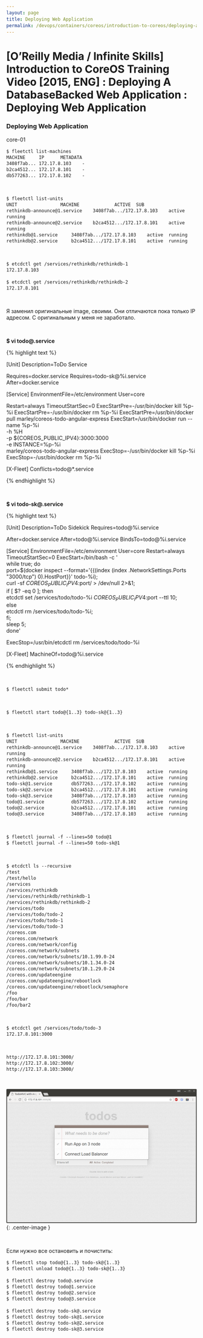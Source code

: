 ```yaml
---
layout: page
title: Deploying Web Application
permalink: /devops/containers/coreos/introduction-to-coreos/deploying-a-database-backed-web-application/deploying-web-application/
---
```



# [O’Reilly Media / Infinite Skills] Introduction to CoreOS Training Video [2015, ENG] : Deploying A DatabaseBacked Web Application : Deploying Web Application


### Deploying Web Application


core-01


    $ fleetctl list-machines
    MACHINE		IP		METADATA
    3408f7ab...	172.17.8.103	-
    b2ca4512...	172.17.8.101	-
    db577263...	172.17.8.102	-


<br/>


    $ fleetctl list-units
    UNIT				MACHINE				ACTIVE	SUB
    rethinkdb-announce@1.service	3408f7ab.../172.17.8.103	active	running
    rethinkdb-announce@2.service	b2ca4512.../172.17.8.101	active	running
    rethinkdb@1.service		3408f7ab.../172.17.8.103	active	running
    rethinkdb@2.service		b2ca4512.../172.17.8.101	active	running


<br/>

    $ etcdctl get /services/rethinkdb/rethinkdb-1
    172.17.8.103

    $ etcdctl get /services/rethinkdb/rethinkdb-2
    172.17.8.101


<br/>

Я заменил оригинальные image, своими. Они отличаются пока только IP адресом.
С оригинальным у меня не заработало.


<br/>

 **$ vi todo@.service**


{% highlight text %}

[Unit]
Description=ToDo Service

Requires=docker.service
Requires=todo-sk@%i.service
After=docker.service

[Service]
EnvironmentFile=/etc/environment
User=core

Restart=always
TimeoutStartSec=0
ExecStartPre=-/usr/bin/docker kill %p-%i
ExecStartPre=-/usr/bin/docker rm %p-%i
ExecStartPre=/usr/bin/docker pull marley/coreos-todo-angular-express
ExecStart=/usr/bin/docker run --name %p-%i \
      -h %H \
      -p ${COREOS_PUBLIC_IPV4}:3000:3000 \
      -e INSTANCE=%p-%i \
      marley/coreos-todo-angular-express
ExecStop=-/usr/bin/docker kill %p-%i
ExecStop=-/usr/bin/docker rm %p-%i

[X-Fleet]
Conflicts=todo@*.service


{% endhighlight %}



<br/>

 **$ vi todo-sk@.service**


{% highlight text %}

[Unit]
Description=ToDo Sidekick
Requires=todo@%i.service

After=docker.service
After=todo@%i.service
BindsTo=todo@%i.service

[Service]
EnvironmentFile=/etc/environment
User=core
Restart=always
TimeoutStartSec=0
ExecStart=/bin/bash -c '\
while true; do \
 port=$(docker inspect --format=\'{{(index (index .NetworkSettings.Ports "3000/tcp") 0).HostPort}}\' todo-%i); \
 curl -sf ${COREOS_PUBLIC_IPV4}:$port/ > /dev/null 2>&1; \
 if [ $? -eq 0 ]; then \
   etcdctl set /services/todo/todo-%i ${COREOS_PUBLIC_IPV4}:$port --ttl 10; \
 else \
   etcdctl rm /services/todo/todo-%i; \
 fi; \
 sleep 5; \
 done'

ExecStop=/usr/bin/etcdctl rm /services/todo/todo-%i

[X-Fleet]
MachineOf=todo@%i.service


{% endhighlight %}

<br/>

    $ fleetctl submit todo*

<br/>

    $ fleetctl start todo@{1..3} todo-sk@{1..3}


<br/>

    $ fleetctl list-units
    UNIT				MACHINE				ACTIVE	SUB
    rethinkdb-announce@1.service	3408f7ab.../172.17.8.103	active	running
    rethinkdb-announce@2.service	b2ca4512.../172.17.8.101	active	running
    rethinkdb@1.service		3408f7ab.../172.17.8.103	active	running
    rethinkdb@2.service		b2ca4512.../172.17.8.101	active	running
    todo-sk@1.service		db577263.../172.17.8.102	active	running
    todo-sk@2.service		b2ca4512.../172.17.8.101	active	running
    todo-sk@3.service		3408f7ab.../172.17.8.103	active	running
    todo@1.service			db577263.../172.17.8.102	active	running
    todo@2.service			b2ca4512.../172.17.8.101	active	running
    todo@3.service			3408f7ab.../172.17.8.103	active	running



<br/>

    $ fleetctl journal -f --lines=50 todo@1
    $ fleetctl journal -f --lines=50 todo-sk@1


<br/>

    $ etcdctl ls --recursive
    /test
    /test/hello
    /services
    /services/rethinkdb
    /services/rethinkdb/rethinkdb-1
    /services/rethinkdb/rethinkdb-2
    /services/todo
    /services/todo/todo-2
    /services/todo/todo-1
    /services/todo/todo-3
    /coreos.com
    /coreos.com/network
    /coreos.com/network/config
    /coreos.com/network/subnets
    /coreos.com/network/subnets/10.1.99.0-24
    /coreos.com/network/subnets/10.1.34.0-24
    /coreos.com/network/subnets/10.1.29.0-24
    /coreos.com/updateengine
    /coreos.com/updateengine/rebootlock
    /coreos.com/updateengine/rebootlock/semaphore
    /foo
    /foo/bar
    /foo/bar2



<br/>

    $ etcdctl get /services/todo/todo-3
    172.17.8.101:3000


<br/>

    http://172.17.8.101:3000/
    http://172.17.8.102:3000/
    http://172.17.8.103:3000/

<br/>


![coreos cluster](/img/devops/containers/coreos/app6.png "coreos cluster"){: .center-image } 



<br/>

Если нужно все остановить и почистить:

    $ fleetctl stop todo@{1..3} todo-sk@{1..3}
    $ fleetctl unload todo@{1..3} todo-sk@{1..3}

    $ fleetctl destroy todo@.service
    $ fleetctl destroy todo@1.service
    $ fleetctl destroy todo@2.service
    $ fleetctl destroy todo@3.service

    $ fleetctl destroy todo-sk@.service
    $ fleetctl destroy todo-sk@1.service
    $ fleetctl destroy todo-sk@2.service
    $ fleetctl destroy todo-sk@3.service
